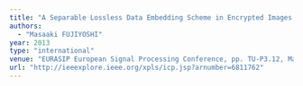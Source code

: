 ```yaml
---
title: "A Separable Lossless Data Embedding Scheme in Encrypted Images Considering Hierarchical Privilege"
authors:
  - "Masaaki FUJIYOSHI"
year: 2013
type: "international"
venue: "EURASIP European Signal Processing Conference, pp. TU-P3.12, Marrakech, Morocco, 2013-09-10."
url: "http://ieeexplore.ieee.org/xpls/icp.jsp?arnumber=6811762"
---
```

